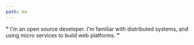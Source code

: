 ```yaml
---
path: me
---
```


**"** I'm an open source developer. I'm familiar with distributed systems, and
using micro services to build web platforms. **"**
